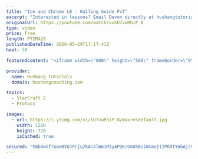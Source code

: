 ```yaml
---
title: "Ice and Chrome LE - Walling Guide PvT"
excerpt: "Interested in lessons? Email Devon directly at hushangtutorials@outlook.com ------------------------------------------------------------------------------------------------------- Want to support HuShang Tutorials directly? Patreon is a website where you can contribute a monthly donation that will help"
originalUrl: https://youtube.com/watch?v=hU7vwRhiP_8
type: video
price: Free
length: PT2M42S
publishedDateTime: 2020-05-29T17:17:41Z
heat: 50

featuredContent: "<iframe width=\"800\" height=\"500\" frameborder=\"0\" src=\"https://www.youtube.com/embed/hU7vwRhiP_8\" allow=\"accelerometer; autoplay; encrypted-media; gyroscope; picture-in-picture\" allowfullscreen></iframe>"

provider:
  name: HuShang Tutorials
  domain: hushangcoaching.com

topics:
  - StarCraft 2
  - Protoss

images:
  - url: https://i.ytimg.com/vi/hU7vwRhiP_8/maxresdefault.jpg
    width: 1280
    height: 720
    isCached: true

secured: "EBb4wGf7uwwBVOJPCjuZkAnJlW61M3yAPQK/G6O5BsiNsmoI1IPRdTY6bAjsVtfVWA84WmJncyb5H2MDEqgxEk27nn2d8buIFpSFUbrNZPbXYG328bix6WstOJxLDXEHzS89bCwZyUH5KOp+mAtP3EyiMHtbWquHywNptRO6LPVZzHqI3O3ICayUbvDcYR2XmlanGyG+/P6JKmVjcCXRGX3q93dpsEV3/paw0WNpsHzSnHwUnquTYUbYsQOt4Px3vUUj+QKbgAwqUVCvY1343If8lSiM3h+w5J0/LigKAj5G5pcGXLg/B31raFHpSZJ5CrfPnX0GrHbm1RppfaWMNd7XOmkiLS0rdshdLzqbuYltu7BX7xJ81XL6qK0pGTIEw1M1stbHxN6GB0M/kIzYBkUfV3ZVToLS1s3K8g8amRE=;/pkFTVjdHgIXIq0TqAhNIw=="
---
```


